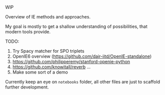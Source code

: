 WIP

Overview of IE methods and approaches.

My goal is mostly to get a shallow understanding of possibilities, that modern tools provide.

TODO:
1. Try Spacy matcher for SPO triplets
2. OpenIE6 overview (https://github.com/dair-iitd/OpenIE-standalone)
3. https://github.com/philipperemy/stanford-openie-python
4. https://github.com/knowitall/reverb
...
99. Make some sort of a demo

Currently keep an eye on `notebooks` folder, all other files are just to scaffold further development. 